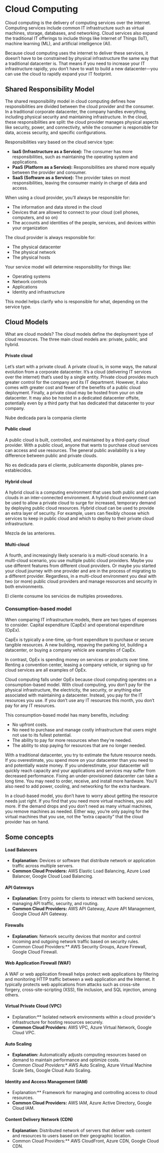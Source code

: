 # Cloud Computing

Cloud computing is the delivery of computing services over the internet. Computing services include common IT infrastructure such as virtual machines, storage, databases, and networking. Cloud services also expand the traditional IT offerings to include things like Internet of Things (IoT), machine learning (ML), and artificial intelligence (AI).

Because cloud computing uses the internet to deliver these services, it doesn’t have to be constrained by physical infrastructure the same way that a traditional datacenter is. That means if you need to increase your IT infrastructure rapidly, you don’t have to wait to build a new datacenter—you can use the cloud to rapidly expand your IT footprint.


## Shared Responsibility Model
The shared responsibility model in cloud computing defines how responsibilities are divided between the cloud provider and the consumer. In a traditional corporate datacenter, the company handles everything, including physical security and maintaining infrastructure. In the cloud, these responsibilities are split: the cloud provider manages physical aspects like security, power, and connectivity, while the consumer is responsible for data, access security, and specific configurations.

Responsibilities vary based on the cloud service type:
- **IaaS (Infrastructure as a Service):** The consumer has more responsibilities, such as maintaining the operating system and applications.
- **PaaS (Platform as a Service):** Responsibilities are shared more equally between the provider and consumer.
- **SaaS (Software as a Service):** The provider takes on most responsibilities, leaving the consumer mainly in charge of data and access.

When using a cloud provider, you’ll always be responsible for:
- The information and data stored in the cloud
- Devices that are allowed to connect to your cloud (cell phones, computers, and so on)
- The accounts and identities of the people, services, and devices within your organization

The cloud provider is always responsible for:
- The physical datacenter
- The physical network
- The physical hosts

Your service model will determine responsibility for things like:
- Operating systems
- Network controls
- Applications
- Identity and infrastructure

This model helps clarify who is responsible for what, depending on the service type.


## Cloud Models
What are cloud models? The cloud models define the deployment type of cloud resources. The three main cloud models are: private, public, and hybrid.

#### Private cloud
Let’s start with a private cloud. A private cloud is, in some ways, the natural evolution from a corporate datacenter. It’s a cloud (delivering IT services over the internet) that’s used by a single entity. Private cloud provides much greater control for the company and its IT department. However, it also comes with greater cost and fewer of the benefits of a public cloud deployment. Finally, a private cloud may be hosted from your on site datacenter. It may also be hosted in a dedicated datacenter offsite, potentially even by a third party that has dedicated that datacenter to your company.

Nube dedicada para la compania cliente

#### Public cloud
A public cloud is built, controlled, and maintained by a third-party cloud provider. With a public cloud, anyone that wants to purchase cloud services can access and use resources. The general public availability is a key difference between public and private clouds.

No es dedicada para el cliente, publicamente disponible, planes pre-establecidos.

#### Hybrid cloud
A hybrid cloud is a computing environment that uses both public and private clouds in an inter-connected environment. A hybrid cloud environment can be used to allow a private cloud to surge for increased, temporary demand by deploying public cloud resources. Hybrid cloud can be used to provide an extra layer of security. For example, users can flexibly choose which services to keep in public cloud and which to deploy to their private cloud infrastructure.

Mezcla de las anteriores.

#### Multi-cloud
A fourth, and increasingly likely scenario is a multi-cloud scenario. In a multi-cloud scenario, you use multiple public cloud providers. Maybe you use different features from different cloud providers. Or maybe you started your cloud journey with one provider and are in the process of migrating to a different provider. Regardless, in a multi-cloud environment you deal with two (or more) public cloud providers and manage resources and security in both environments.

El cliente consume los servicios de multiples proveedores.

### Consumption-based model
When comparing IT infrastructure models, there are two types of expenses to consider. Capital expenditure (CapEx) and operational expenditure (OpEx).

CapEx is typically a one-time, up-front expenditure to purchase or secure tangible resources. A new building, repaving the parking lot, building a datacenter, or buying a company vehicle are examples of CapEx.

In contrast, OpEx is spending money on services or products over time. Renting a convention center, leasing a company vehicle, or signing up for cloud services are all examples of OpEx.

Cloud computing falls under OpEx because cloud computing operates on a consumption-based model. With cloud computing, you don’t pay for the physical infrastructure, the electricity, the security, or anything else associated with maintaining a datacenter. Instead, you pay for the IT resources you use. If you don’t use any IT resources this month, you don’t pay for any IT resources.

This consumption-based model has many benefits, including:
- No upfront costs.
- No need to purchase and manage costly infrastructure that users might not use to its fullest potential.
- The ability to pay for more resources when they're needed.
- The ability to stop paying for resources that are no longer needed.

With a traditional datacenter, you try to estimate the future resource needs. If you overestimate, you spend more on your datacenter than you need to and potentially waste money. If you underestimate, your datacenter will quickly reach capacity and your applications and services may suffer from decreased performance. Fixing an under-provisioned datacenter can take a long time. You may need to order, receive, and install more hardware. You'll also need to add power, cooling, and networking for the extra hardware.

In a cloud-based model, you don’t have to worry about getting the resource needs just right. If you find that you need more virtual machines, you add more. If the demand drops and you don’t need as many virtual machines, you remove machines as needed. Either way, you’re only paying for the virtual machines that you use, not the “extra capacity” that the cloud provider has on hand.


## Some concepts

#### Load Balancers
- **Explanation:** Devices or software that distribute network or application traffic across multiple servers.
- **Common Cloud Providers:** AWS Elastic Load Balancing, Azure Load Balancer, Google Cloud Load Balancing.

#### API Gateways
- **Explanation:** Entry points for clients to interact with backend services, managing API traffic, security, and routing.
- **Common Cloud Providers:** AWS API Gateway, Azure API Management, Google Cloud API Gateway.

#### Firewalls
- **Explanation:** Network security devices that monitor and control incoming and outgoing network traffic based on security rules.
- Common Cloud Providers:** AWS Security Groups, Azure Firewall, Google Cloud Firewall.

#### Web Application Firewall (WAF)
A WAF or web application firewall helps protect web applications by filtering and monitoring HTTP traffic between a web application and the Internet. It typically protects web applications from attacks such as cross-site forgery, cross-site-scripting (XSS), file inclusion, and SQL injection, among others.

#### Virtual Private Cloud (VPC)
- Explanation:** Isolated network environments within a cloud provider's infrastructure for hosting resources securely.
- **Common Cloud Providers:** AWS VPC, Azure Virtual Network, Google Cloud VPC.

#### Auto Scaling
- **Explanation:** Automatically adjusts computing resources based on demand to maintain performance and optimize costs.
- *Common Cloud Providers:** AWS Auto Scaling, Azure Virtual Machine Scale Sets, Google Cloud Auto Scaling.

#### Identity and Access Management (IAM)
- Explanation:** Framework for managing and controlling access to cloud resources.
- **Common Cloud Providers:** AWS IAM, Azure Active Directory, Google Cloud IAM.

#### Content Delivery Network (CDN)
- **Explanation:** Distributed network of servers that deliver web content and resources to users based on their geographic location.
- Common Cloud Providers:** AWS CloudFront, Azure CDN, Google Cloud CDN.